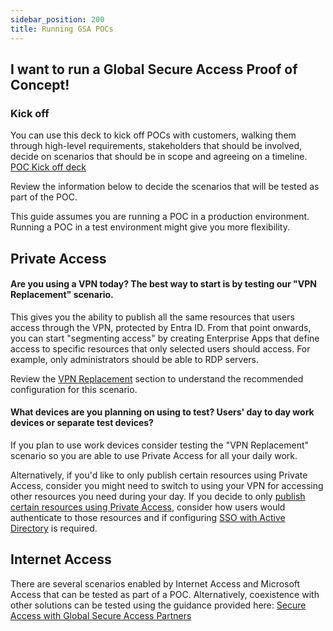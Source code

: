 ```yaml
---
sidebar_position: 200
title: Running GSA POCs
---
```


## I want to run a Global Secure Access Proof of Concept!



### Kick off
You can use this deck to kick off POCs with customers, walking them through high-level requirements, stakeholders that should be involved, decide on scenarios that should be in scope and agreeing on a timeline.\
[POC Kick off deck](https://github.com/microsoft/GlobalSecureAccess/blob/main/website/content/Security%20Service%20Edge%20-%20PoC%20Kickoff.pptx)


Review the information below to decide the scenarios that will be tested as part of the POC.

This guide assumes you are running a POC in a production environment. Running a POC in a test environment might give you more flexibility.

## Private Access
#### Are you using a VPN today? The best way to start is by testing our "VPN Replacement" scenario.
This gives you the ability to publish all the same resources that users access through the VPN, protected by Entra ID.
From that point onwards, you can start "segmenting access" by creating Enterprise Apps that define access to specific resources that only selected users should access. For example, only administrators should be able to RDP servers.

Review the [VPN Replacement](./Entra%20Private%20Access/VPNReplacement.md) section to understand the recommended configuration for this scenario.

#### What devices are you planning on using to test? Users' day to day work devices or separate test devices?
If you plan to use work devices consider testing the "VPN Replacement" scenario so you are able to use Private Access for all your daily work.

Alternatively, if you'd like to only publish certain resources using Private Access, consider you might need to switch to using your VPN for accessing other resources you need during your day.
If you decide to only [publish certain resources using Private Access](./Entra%20Private%20Access/per-appAccess.md), consider how users would authenticate to those resources and if configuring [SSO with Active Directory](./Entra%20Private%20Access/OnPremSSO.md) is required.

## Internet Access

There are several scenarios enabled by Internet Access and Microsoft Access that can be tested as part of a POC.
Alternatively, coexistence with other solutions can be tested using the guidance provided here: [Secure Access with Global Secure Access Partners](https://learn.microsoft.com/en-us/entra/global-secure-access/concept-cisco-coexistence)